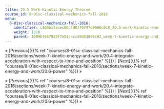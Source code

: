 ```yaml
---
title: 20.5 Work-Kinetic Energy Theorem
course_id: 8-01sc-classical-mechanics-fall-2016
menu:
  8-01sc-classical-mechanics-fall-2016:
    identifier: c160b17acec66cfd0370747c9660c0c8_20.5-work-kinetic-energy-theorem
    weight: 1310
    parent: 1099b7667930f7e51cccc80d63899c02_week-7-kinetic-energy-and-work
---
```

« [Previous]({{% ref "courses/8-01sc-classical-mechanics-fall-2016/sections/week-7-kinetic-energy-and-work/20.4-integrate-acceleration-with-respect-to-time-and-position" %}}) | [Next]({{% ref "courses/8-01sc-classical-mechanics-fall-2016/sections/week-7-kinetic-energy-and-work/20.6-power" %}}) »

« [Previous]({{% ref "courses/8-01sc-classical-mechanics-fall-2016/sections/week-7-kinetic-energy-and-work/20.4-integrate-acceleration-with-respect-to-time-and-position" %}}) | [Next]({{% ref "courses/8-01sc-classical-mechanics-fall-2016/sections/week-7-kinetic-energy-and-work/20.6-power" %}}) »